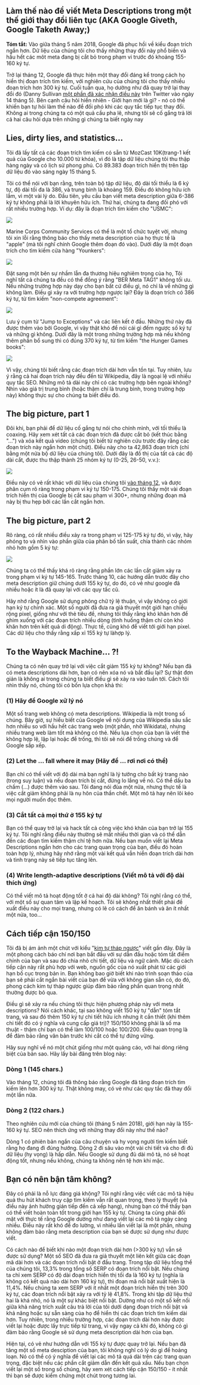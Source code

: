 ## Làm thế nào để viết Meta Descriptions trong một thế giới thay đổi liên tục (AKA Google Giveth, Google Taketh Away;)

**Tóm tắt:** Vào giữa tháng 5 năm 2018, Google đã phục hồi về kiểu đoạn trích ngắn hơn. Dữ liệu của chúng tôi cho thấy những thay đổi này phổ biến và hầu hết các môt meta đang bị cắt bỏ trong phạm vi trước đó khoảng 155-160 ký tự.

Trở lại tháng 12, Google đã thực hiện một thay đổi đáng kể trong cách họ hiển thị đoạn trích tìm kiếm, với nghiên cứu của chúng tôi cho thấy nhiều đoạn trích hơn 300 ký tự. Cuối tuần qua, họ dường như đã quay trở lại thay đổi đó (Danny Sullivan [một phần đã xác nhận điều này](https://twitter.com/dannysullivan/status/996065145443893249) trên Twitter vào ngày 14 tháng 5). Bên cạnh câu hỏi hiển nhiên - Giới hạn mới là gì? - nó có thể khiến bạn tự hỏi làm thế nào để đối phó khi các quy tắc tiếp tục thay đổi. Không ai trong chúng ta có một quả cầu pha lê, nhưng tôi sẽ cố gắng trả lời cả hai câu hỏi dựa trên những gì chúng ta biết ngày nay
## Lies, dirty lies, and statistics...

Tôi đã lấy tất cả các đoạn trích tìm kiếm có sẵn từ MozCast 10K(trang-1 kết quả của Google cho 10.000 từ khóa), vì đó là tập dữ liệu chúng tôi thu thập hàng ngày và có lịch sử phong phú. Có 89.383 đoạn trích hiển thị trên tập dữ liệu đó vào sáng ngày 15 tháng 5.

Tôi có thể nói với bạn rằng, trên toàn bộ tập dữ liệu, độ dài tối thiểu là 6 ký tự, độ dài tối đa là 386, và trung bình là khoảng 159. Điều đó không hữu ích lắm, vì một vài lý do. Đầu tiên, yêu cầu bạn viết meta description giữa 6-386 ký tự không phải là lời khuyên hữu ích. Thứ hai, chúng ta đang đối phó với rất nhiều trường hợp. Ví dụ: đây là đoạn trích tìm kiếm cho "USMC":

![](//d1avok0lzls2w.cloudfront.net/uploads/blog/meta-desc-2018-1-4065.png)

Marine Corps Community Services có thể là một tổ chức tuyệt vời,  nhưng tôi xin lỗi rằng thông báo cho thấy meta description của họ thực tế là "apple" (mà tôi nghĩ chính Google thêm đoạn đó vào). Dưới đây là một đoạn trích cho tìm kiếm cửa hàng "Younkers":

![](//d1avok0lzls2w.cloudfront.net/uploads/blog/meta-desc-2018-2-4999.png)

Đặt sang một bên sự nhầm lẫn đa thương hiệu nghiêm trọng của họ, Tôi nghĩ tất cả chúng ta đều có thể đồng ý rằng "BER Meta TAG1" không tối ưu. Nếu những trường hợp này dạy cho bạn bất cứ điều gì, nó chỉ là về những gì không làm. Điều gì xảy ra với trường hợp ngược lại? Đây là đoạn trích có 386 ký tự, từ tìm kiếm "non-compete agreement":

![](//d1avok0lzls2w.cloudfront.net/uploads/blog/meta-desc-2018-3-12620.png)

Lưu ý cụm từ "Jump to Exceptions" và các liên kết ở đầu. Những thứ này đã được thêm vào bởi Google, vì vậy thật khó để nói cái gì đếm ngược số ký tự và những gì không. Dưới đây là một trong những trường hợp mà nếu không thêm phần bổ sung thì có đúng 370 ký tự, từ tìm kiếm "the Hunger Games books":

![](//d1avok0lzls2w.cloudfront.net/uploads/blog/meta-desc-2018-4-11379.png)

Vì vậy, chúng tôi biết rằng các đoạn trích dài hơn vẫn tồn tại. Tuy nhiên, lưu ý rằng cả hai đoạn trích này đều đến từ Wikipedia, đây là ngoại lệ với nhiều quy tắc SEO. Những mô tả dài này chỉ có các trường hợp bên ngoài không? Nhìn vào giá trị trung bình (hoặc thậm chí là trung bình, trong trường hợp này) không thực sự cho chúng ta biết điều đó.
## The big picture, part 1

Đôi khi, bạn phải để dữ liệu cố gắng tự nói cho chính mình, với tối thiểu là coaxing. Hãy xem xét tất cả các đoạn trích đã được cắt bỏ (kết thúc bằng "...") và xóa kết quả video (chúng tôi biết từ nghiên cứu trước đây rằng các đoạn trích này ngắn hơn một chút). Điều này cho ta 42,863 đoạn trích (chỉ bằng một nửa bộ dữ liệu của chúng tôi). Dưới đây là đồ thị của tất cả các độ dài cắt, được thu thập thành 25 nhóm ký tự (0-25, 26-50, v.v.):

![](//d1avok0lzls2w.cloudfront.net/uploads/blog/meta-desc-2018-5-4779.png)

Điều này có vẻ rất khác với dữ liệu của chúng tôi [vào tháng 12](https://moz.com/blog/how-long-should-your-meta-description-be-2018), và được phân cụm rõ ràng trong phạm vi ký tự 150-175. Chúng tôi thấy một vài đoạn trích hiển thị của Google bị cắt sau phạm vi 300+, nhưng những đoạn mã này bị thu hẹp bởi các lần cắt ngắn hơn.

## The big picture, part 2

Rõ ràng, có rất nhiều điều xảy ra trong phạm vi 125-175 ký tự đó, vì vậy, hãy phóng to và nhìn vào phần giữa của phân bố tần suất, chia thành các nhóm nhỏ hơn gồm 5 ký tự:

![](//d1avok0lzls2w.cloudfront.net/uploads/blog/meta-desc-2018-6-4992.png)

Chúng ta có thể thấy khá rõ ràng rằng phần lớn các lần cắt giảm xảy ra trong phạm vi ký tự 145-165. Trước tháng 10, các hướng dẫn trước đây cho meta description giữ chúng dưới 155 ký tự, do đó, có vẻ như google đã nhiều hoặc ít là đã quay lại với các quy tắc cũ.

Hãy nhớ rằng Google sử dụng phông chữ tỷ lệ thuận, vì vậy không có giới hạn ký tự chính xác. Một số người đã đưa ra giả thuyết một giới hạn chiều rộng pixel, giống như với thẻ tiêu đề, nhưng tôi thấy rằng khó khăn hơn để ghim xuống với các đoạn trích nhiều dòng (tình huống thậm chí còn khó khăn hơn trên kết quả di động). Thực tế, cũng khó để viết tới giới hạn pixel. Các dữ liệu cho thấy rằng xấp xỉ 155 ký tự  làhợp lý.

## To the Wayback Machine... ?!

Chúng ta có nên quay trở lại với việc cắt giảm 155 ký tự không? Nếu bạn đã có meta descriptions dài hơn, bạn có nên xóa nó và bắt đầu lại? Sự thật đơn giản là không ai trong chúng ta biết điều gì sẽ xảy ra vào tuần tới. Cách tôi nhìn thấy nó, chúng tôi có bốn lựa chọn khả thi:

### (1) Hãy để Google xử lý nó

Một số trang web không có meta descriptions. Wikipedia là một trong số chúng. Bây giờ, sự hiểu biết của Google về nội dung của Wikipedia sâu sắc hơn nhiều so với hầu hết các trang web (một phần, nhờ Wikidata), nhưng nhiều trang web làm tốt mà không có thẻ. Nếu lựa chọn của bạn là viết thẻ không hợp lệ, lặp lại hoặc để trống, thì tôi sẽ nói để trống chúng và để Google sắp xếp.

### (2) Let the ... fall where it may (Hãy để ... rơi nơi có thể)

Bạn chỉ có thể viết với độ dài mà bạn nghĩ là lý tưởng cho bất kỳ trang nào (trong suy luận) và nếu đoạn trích bị cắt, đừng lo lắng về nó. Có thể dấu ba chấm (...) được thêm vào sau. Tôi đang nói đùa một nửa, nhưng thực tế là việc cắt giảm không phải là nụ hôn của thần chết. Một mô tả hay nên lôi kéo mọi người muốn đọc thêm.

### (3) Cắt tất cả mọi thứ ở 155 ký tự

Bạn có thể quay trở lại và hack tất cả công việc khó khăn của bạn trở lại 155 ký tự. Tôi nghĩ rằng điều này thường sẽ mất nhiều thời gian và có thể dẫn đến các đoạn tìm kiếm thậm chí tệ hơn nữa. Nếu bạn muốn viết lại Meta Descriptions ngắn hơn cho các trang quan trọng của bạn, điều đó hoàn toàn hợp lý, nhưng hãy nhớ rằng một vài kết quả vẫn hiển đoạn trích dài hơn và tình trạng này sẽ tiếp tục tăng lên.

### (4) Write length-adaptive descriptions (Viết mô tả với độ dài thích ứng)

Có thể viết mô tả hoạt động tốt ở cả hai độ dài không? Tôi nghĩ rằng có thể, với một số sự quan tâm và lập kế hoạch. Tôi sẽ không nhất thiết phải đề xuất điều này cho mọi trang, nhưng có lẽ có cách để ăn bánh và ăn ít nhất một nửa, too...

## Cách tiếp cận 150/150

Tôi đã bị ám ảnh một chút với kiểu "[kim tự tháp ngược](https://moz.com/blog/content-for-answers-inverted-pyramid)" viết gần đây. Đây là một phong cách báo chí nơi bạn bắt đầu với sự dẫn đầu hoặc tóm tắt điểm chính của bạn và sau đó chia nhỏ chi tiết, dữ liệu và ngữ cảnh. Mặc dù cách tiếp cận này rất phù hợp với web, nguồn gốc của nó xuất phát từ các giới hạn bố cục trong bản in. Bạn không bao giờ biết khi nào trình soạn thảo của bạn sẽ phải cắt ngắn bài viết của bạn để vừa với không gian sẵn có, do đó, phong cách kim tự tháp ngược giúp đảm bảo rằng phần quan trọng nhất thường được bỏ qua.

Điều gì sẽ xảy ra nếu chúng tôi thực hiện phương pháp này với meta descriptions? Nói cách khác, tại sao không viết 150 ký tự "dẫn" tóm tắt trang, và sau đó thêm 150 ký tự chi tiết hữu ích nhưng ít cần thiết (khi thêm chi tiết đó có ý nghĩa và cung cấp giá trị)? 150/150 không phải là số ma thuật - thậm chí bạn có thể làm 100/100 hoặc 100/200. Điều quan trọng là để đảm bảo rằng văn bản trước khi cắt có thể tự đứng vững.

Hãy suy nghĩ về nó một chút giống như một quảng cáo, với hai dòng riêng biệt của bản sao. Hãy lấy bài đăng trên blog này:

### Dòng 1 (145 chars.)

Vào tháng 12, chúng tôi đã thông báo rằng Google đã tăng đoạn trích tìm kiếm lên hơn 300 ký tự. Thật không may, có vẻ như các quy tắc đã thay đổi một lần nữa.

### Dòng 2 (122 chars.)

Theo nghiên cứu mới của chúng tôi (tháng 5 năm 2018), giới hạn này là 155-160 ký tự. SEO nên thích ứng với những thay đổi này như thế nào?  

Dòng 1 có phiên bản ngắn của câu chuyện và hy vọng người tìm kiếm biết rằng họ đang đi đúng hướng. Dòng 2 đi sâu vào một vài chi tiết và cho đi đủ dữ liệu (hy vọng) là hấp dẫn. Nếu Google sử dụng đủ dài mô tả, nó sẽ hoạt động tốt, nhưng nếu không,  chúng ta không nên tệ hơn khi mặc.

## Bạn có nên bận tâm không?

Đây có phải là nỗ lực đáng giá không? Tôi nghĩ rằng việc viết các mô tả hiệu quả thu hút khách truy cập tìm kiếm vẫn rất quan trọng, theo lý thuyết (và điều này ảnh hưởng gián tiếp đến cả xếp hạng), nhưng bạn có thể thấy bạn có thể viết hoàn toàn tốt trong giới hạn 155 ký tự. Chúng ta cũng phải đối mặt với thực tế rằng Google dường như đang viết lại các mô tả ngày càng nhiều. Điều này rất khó để đo lường, vì nhiều lần viết lại là một phần, nhưng không đảm bảo rằng meta description của bạn sẽ được sử dụng như được viết.

Có cách nào để biết khi nào một đoạn trích dài hơn (&gt;300 ký tự) vẫn sẽ được sử dụng? Một số SEO đã đưa ra giả thuyết một liên kết giữa các đoạn mã dài hơn và các đoạn trích nổi bật ở đầu trang. Trong tập dữ liệu tổng thể của chúng tôi, 13,3% trong tổng số SERP có đoạn trích nổi bật. Nếu chúng ta chỉ xem SERP có độ dài đoạn trích hiển thị tối đa là 160 ký tự (nghĩa là không có kết quả nào dài hơn 160 ký tự), thì đoạn mã nổi bật xuất hiện là 11,4%. Nếu chúng ta xem SERP với ít nhất một đoạn trích hiển thị trên 300 ký tự, các đoạn trích nổi bật xảy ra với tỷ lệ 41,8%. Trong khi tập dữ liệu thứ hai là khá nhỏ, nó là một sự khác biệt nổi bật. Dường như có một số kết nối giữa khả năng trích xuất câu trả lời của tôi dưới dạng đoạn trích nổi bật và khả năng hoặc sự sẵn sàng của họ để hiển thị các đoạn trích tìm kiếm dài hơn. Tuy nhiên, trong nhiều trường hợp, các đoạn trích dài hơn này được viết lại hoặc được lấy trực tiếp từ trang, vì vậy ngay cả khi đó, không có gì đảm bảo rằng Google sẽ sử dụng meta description dài hơn của bạn.

Hiện tại, có vẻ như hướng dẫn với 155 ký tự được quay trở lại. Nếu bạn đã tăng một số meta desciption của bạn, tôi không nghĩ có lý do gì để hoảng loạn.  Nó có thể có ý nghĩa để viết lại các mô tả quá dài trên các trang quan trọng, đặc biệt nếu các phần cắt giảm dẫn đến kết quả xấu. Nếu bạn chọn viết lại một số trong số chúng, hãy xem xét cách tiếp cận 150/150 - ít nhất thì bạn sẽ được kiểm chứng một chút trong tương lai.
